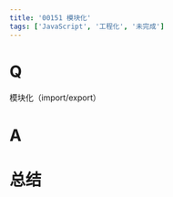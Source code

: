 ```yaml
---
title: '00151 模块化'
tags: ['JavaScript', '工程化', '未完成']
---
```


# Q

模块化（import/export）

# A



# 总结



<script>
  function func() {

  }
  
</script>
